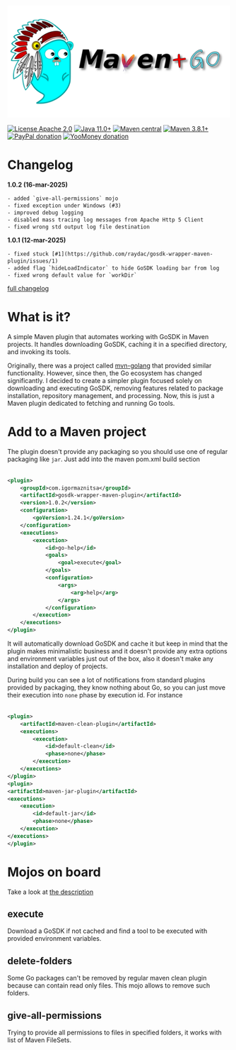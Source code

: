 ![mvn-golang](assets/git_banner.png)

[![License Apache 2.0](https://img.shields.io/badge/license-Apache%20License%202.0-green.svg)](http://www.apache.org/licenses/LICENSE-2.0)
[![Java 11.0+](https://img.shields.io/badge/java-11.0%2b-green.svg)](http://www.oracle.com/technetwork/java/javase/downloads/index.html)
[![Maven central](https://maven-badges.herokuapp.com/maven-central/com.igormaznitsa/gosdk-wrapper-maven-plugin/badge.svg)](http://search.maven.org/#artifactdetails|com.igormaznitsa|gosdk-wrapper-maven-plugin|1.0.2|jar)
[![Maven 3.8.1+](https://img.shields.io/badge/maven-3.8.1%2b-green.svg)](https://maven.apache.org/)
[![PayPal donation](https://img.shields.io/badge/donation-PayPal-cyan.svg)](https://www.paypal.com/cgi-bin/webscr?cmd=_s-xclick&hosted_button_id=AHWJHJFBAWGL2)
[![YooMoney donation](https://img.shields.io/badge/donation-Yoo.money-blue.svg)](https://yoomoney.ru/to/41001158080699)

# Changelog

__1.0.2 (16-mar-2025)__

    - added `give-all-permissions` mojo
    - fixed exception under Windows (#3)
    - improved debug logging
    - disabled mass tracing log messages from Apache Http 5 Client
    - fixed wrong std output log file destination

__1.0.1 (12-mar-2025)__

    - fixed stuck [#1](https://github.com/raydac/gosdk-wrapper-maven-plugin/issues/1)
    - added flag `hideLoadIndicator` to hide GoSDK loading bar from log
    - fixed wrong default value for `workDir`

[full changelog](https://github.com/raydac/gosdk-wrapper-maven-plugin/blob/master/CHANGELOG.md)

# What is it?

A simple Maven plugin that automates working with GoSDK in Maven projects. It handles downloading GoSDK, caching it in a
specified directory, and invoking its tools.

Originally, there was a project called [mvn-golang](https://github.com/raydac/mvn-golang) that provided similar
functionality. However, since then, the Go ecosystem has changed significantly. I decided to create a simpler plugin
focused solely on downloading and executing GoSDK, removing features related to package installation, repository
management, and processing. Now, this is just a Maven plugin dedicated to fetching and running Go tools.

# Add to a Maven project

The plugin doesn't provide any packaging so you should use one of regular packaging like `jar`. Just add into the maven
pom.xml build section

```xml

<plugin>
    <groupId>com.igormaznitsa</groupId>
    <artifactId>gosdk-wrapper-maven-plugin</artifactId>
    <version>1.0.2</version>
    <configuration>
        <goVersion>1.24.1</goVersion>
    </configuration>
    <executions>
        <execution>
            <id>go-help</id>
            <goals>
                <goal>execute</goal>
            </goals>
            <configuration>
                <args>
                    <arg>help</arg>
                </args>
            </configuration>
        </execution>
    </executions>
</plugin>
```

It will automatically download GoSDK and cache it but keep in mind that the plugin makes minimalistic business and it
doesn't provide any extra options and environment variables just out of the box, also it doesn't make any installation
and deploy of projects.

During build you can see a lot of notifications from standard plugins provided by packaging, they know nothing about Go,
so you can just move their execution into `none` phase by execution id.
For instance

```xml

<plugin>
    <artifactId>maven-clean-plugin</artifactId>
    <executions>
        <execution>
            <id>default-clean</id>
            <phase>none</phase>
        </execution>
    </executions>
</plugin>
<plugin>
<artifactId>maven-jar-plugin</artifactId>
<executions>
    <execution>
        <id>default-jar</id>
        <phase>none</phase>
    </execution>
</executions>
</plugin>
```

# Mojos on board

Take a look
at [the description](https://html-preview.github.io/?url=https://github.com/raydac/gosdk-wrapper-maven-plugin/blob/main/mojo-doc-site/plugin-info.html)

## execute

Download a GoSDK if not cached and find a tool to be executed with provided environment variables.

## delete-folders

Some Go packages can't be removed by regular maven clean plugin because can contain read only files. This mojo allows to
remove such folders.

## give-all-permissions

Trying to provide all permissions to files in specified folders, it works with list of Maven FileSets.
